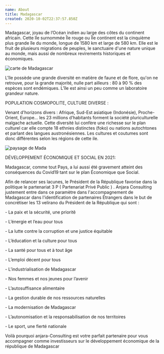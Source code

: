```yaml
---
name: About
title: Madagascar
created: 2020-10-02T22:37:57.850Z
---
```

Madagascar, joyau de l’Océan indien au large des côtes du continent africain. Cette île surnommée Île rouge ou Île continent est la cinquième plus grande île du monde, longue de 1580 km et large de 580 km. Elle est le fruit de plusieurs migrations de peuples, le sanctuaire d'une nature unique au monde, mais aussi de nombreux revirements historiques et économiques.

![carte de Madagascar](/media/img/madagascar-2020.jpg)

L'île possède une grande diversité en matière de faune et de flore, qu'on ne retrouve, pour la grande majorité, nulle part ailleurs : 80 à 90 % des espèces sont endémiques. L’île est ainsi un peu comme un laboratoire grandeur nature.

POPULATION COSMOPOLITE, CULTURE DIVERSE :

Venant d'horizons divers : Afrique, Sud-Est asiatique (Indonésie), Proche-Orient, Europe… les 23 millions d’habitants forment la société pluriculturelle malgache actuelle. Cette diversité lui confère une richesse sur le plan culturel car elle compte 18 ethnies distinctes (foko) ou nations autochtones et parlant des langues austronésiennes. Les cultures et coutumes sont donc différentes selon les régions de cette ile.

![paysage de Mada](/media/img/collectivites4.jpg)

DÉVELOPPEMENT ÉCONOMIQUE ET SOCIAL EN 2021:

Madagascar, comme tout Pays, a lui aussi été gravement atteint des conséquences du Covid19 tant sur le plan Économique que Social.

Afin de relancer ses lacunes, le Président de la République favorise dans la politique le partenariat 3 P ( Partenariat Privé Public ) . Anjara Consulting justement entre dans ce paramètre dans l'accompagnement de Madagascar dans l'identification de partenaires Étrangers dans le but de concrétiser les 13 velirano du Président de la République qui sont :

\- La paix et la sécurité, une prioritê

\- L’énergie et l’eau pour tous

\- La lutte contre la corruption et une justice équitable

\- L’éducation et la culture pour tous

\- La santé pour tous et à tout âge

\- L’emploi décent pour tous

\- L’industrialisation de Madagascar

\- Nos femmes et nos jeunes pour l’avenir

\- L’autosuffisance alimentaire

\- La gestion durable de nos ressources naturelles

\- La modernisation de Madagascar

\- L’autonomisation et la responsabilisation de nos territoires

\- Le sport, une fierté nationale

Voilà pourquoi anjara-Consulting est votre parfait partenaire pour vous accompagner comme investisseurs sur le développement économique de la république de Madagascar